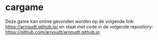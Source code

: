 # cargame
Deze game kan online gevonden worden op de volgende link: https://arnoudt.github.io/
en staat met code in de volgende repository: https://github.com/arnoudt/arnoudt.github.io
